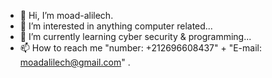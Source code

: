 - 👋 Hi, I’m moad-alilech.
- 👀 I’m interested in anything computer related...
- 🌱 I’m currently learning cyber security & programming...
- 📫 How to reach me "number: +212696608437" + "E-mail: moadalilech@gmail.com" .

<!---
moad-alilech/moad-alilech is a ✨ special ✨ repository because its `README.md` (this file) appears on your GitHub profile.
You can click the Preview link to take a look at your changes.
--->
